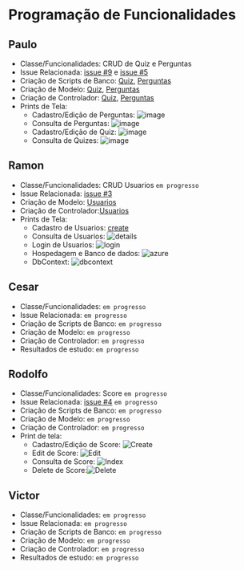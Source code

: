 # Programação de Funcionalidades

## Paulo
* Classe/Funcionalidades: CRUD de Quiz e Perguntas
* Issue Relacionada:  [issue #9](https://github.com/ICEI-PUC-Minas-PMV-SInt/pmv-sint-2023-1-e3-proj-back-t1-time4-projroadmap/issues/9) e [issue #5](https://github.com/ICEI-PUC-Minas-PMV-SInt/pmv-sint-2023-1-e3-proj-back-t1-time4-projroadmap/issues/9)
* Criação de Scripts de Banco: [Quiz](https://github.com/ICEI-PUC-Minas-PMV-SInt/pmv-sint-2023-1-e3-proj-back-t1-time4-projroadmap/blob/main/src/interview/interview/Database/Quiz.sql), [Perguntas](https://github.com/ICEI-PUC-Minas-PMV-SInt/pmv-sint-2023-1-e3-proj-back-t1-time4-projroadmap/blob/main/src/interview/interview/Database/Perguntas.sql)
* Criação de Modelo: [Quiz](https://github.com/ICEI-PUC-Minas-PMV-SInt/pmv-sint-2023-1-e3-proj-back-t1-time4-projroadmap/blob/main/src/interview/interview/Models/Quiz.cs), [Perguntas](https://github.com/ICEI-PUC-Minas-PMV-SInt/pmv-sint-2023-1-e3-proj-back-t1-time4-projroadmap/blob/main/src/interview/interview/Models/Perguntas.cs)
* Criação de Controlador: [Quiz](https://github.com/ICEI-PUC-Minas-PMV-SInt/pmv-sint-2023-1-e3-proj-back-t1-time4-projroadmap/blob/main/src/interview/interview/Controllers/QuizsController.cs), [Perguntas](https://github.com/ICEI-PUC-Minas-PMV-SInt/pmv-sint-2023-1-e3-proj-back-t1-time4-projroadmap/blob/main/src/interview/interview/Controllers/PerguntasController.cs)
* Prints de Tela: 
  * Cadastro/Edição de Perguntas: ![image](https://user-images.githubusercontent.com/22857183/232926777-caadd48b-883c-46eb-b04a-5ab7f20bdc2b.png)
  * Consulta de Perguntas: ![image](https://user-images.githubusercontent.com/22857183/232926864-be492dac-0865-436a-a8c2-80e28ae77f10.png)
  * Cadastro/Edição de Quiz: ![image](https://user-images.githubusercontent.com/22857183/232926953-290b100f-b001-4d74-939d-da94cb2c807a.png)
  * Consulta de Quizes: ![image](https://user-images.githubusercontent.com/22857183/232927077-f5bf4d11-7bbe-495b-9fad-6ac46bf4f81a.png)


## Ramon
* Classe/Funcionalidades: CRUD Usuarios ```em progresso``` 
* Issue Relacionada:  [issue #3](https://github.com/ICEI-PUC-Minas-PMV-SInt/pmv-sint-2023-1-e3-proj-back-t1-time4-projroadmap/issues/3)
* Criação de Modelo: [Usuarios](https://github.com/ICEI-PUC-Minas-PMV-SInt/pmv-sint-2023-1-e3-proj-back-t1-time4-projroadmap/blob/main/src/interview/interview/Models/Usuario.cs)
* Criação de Controlador:[Usuarios](https://github.com/ICEI-PUC-Minas-PMV-SInt/pmv-sint-2023-1-e3-proj-back-t1-time4-projroadmap/blob/main/src/interview/interview/Controllers/UsuariosController.cs)
* Prints de Tela: 
  * Cadastro de Usuarios: [create](https://user-images.githubusercontent.com/97611971/234416737-f84a6608-0c73-4009-a949-f863d55036c7.png)
  * Consulta de Usuarios: ![details](https://user-images.githubusercontent.com/97611971/234416912-24aac708-28f6-42ab-bd22-76f70fd31d1f.png)
  * Login de Usuarios: ![login](https://user-images.githubusercontent.com/97611971/234416965-5969be5b-2c5c-4494-ac8a-4ea1b74780c6.png)
  * Hospedagem e Banco de dados: ![azure](https://user-images.githubusercontent.com/97611971/234417112-15082c6a-e62d-407f-a1b8-11e64d7a8a40.png)
  * DbContext: ![dbcontext](https://user-images.githubusercontent.com/97611971/234417146-9afe8c1e-d357-438d-901f-be47e75fd523.png)





## Cesar
* Classe/Funcionalidades: ```em progresso``` 
* Issue Relacionada:  ```em progresso``` 
* Criação de Scripts de Banco: ```em progresso```
* Criação de Modelo: ```em progresso```
* Criação de Controlador: ```em progresso```
* Resultados de estudo: ```em progresso``` 

## Rodolfo
* Classe/Funcionalidades: Score ```em progresso``` 
* Issue Relacionada: [issue #4](https://github.com/ICEI-PUC-Minas-PMV-SInt/pmv-sint-2023-1-e3-proj-back-t1-time4-projroadmap/issues/4) ```em progresso``` 
* Criação de Scripts de Banco: ```em progresso```
* Criação de Modelo: ```em progresso```
* Criação de Controlador: ```em progresso```
* Print de tela:
  * Cadastro/Edição de Score: ![Create](https://user-images.githubusercontent.com/101216578/235473545-3f2f1f71-14fc-4559-bbdb-3febc5498118.png)
  * Edit de Score: ![Edit](https://user-images.githubusercontent.com/101216578/235473618-40fafb7b-8138-4957-aaa2-dc049e41a1e6.png)
  * Consulta de Score: ![Index](https://user-images.githubusercontent.com/101216578/235473775-2662b9fe-20b1-4a5a-94f8-88b3dce55885.png)
  * Delete de Score:![Delete](https://user-images.githubusercontent.com/101216578/235473844-76d8e964-f079-4e78-aeb1-7afcda433f9d.png)


 

## Victor
* Classe/Funcionalidades: ```em progresso``` 
* Issue Relacionada:  ```em progresso``` 
* Criação de Scripts de Banco: ```em progresso```
* Criação de Modelo: ```em progresso```
* Criação de Controlador: ```em progresso```
* Resultados de estudo: ```em progresso``` 
